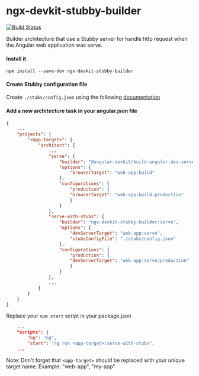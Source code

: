 # ngx-devkit-stubby-builder
[travis-image]: https://api.travis-ci.org/gpincheiraa/ngx-devkit-stubby-builder.svg?branch=master
[travis-url]: https://travis-ci.org/gpincheiraa/ngx-devkit-stubby-builder

[![Build Status][travis-image]][travis-url]

Builder architecture that use a Stubby server for handle http request when the Angular web application was serve.

#### Install it
```
npm install --save-dev ngx-devkit-stubby-builder
```

#### Create Stubby configuration file

Create `./stubs/config.json` using the following [documentation](https://github.com/mrak/stubby4node#json-1)


#### Add a new architecture task in your angular.json file
```json
{
    ...
    "projects": {
        "<app-target>": {
            "architect": {
                ...
                "serve": {
                    "builder": "@angular-devkit/build-angular:dev-server",
                    "options": {
                        "browserTarget": "web-app:build"
                    },
                    "configurations": {
                        "production": {
                        "browserTarget": "web-app:build:production"
                        }
                    }
                },
                "serve-with-stubs": {
                    "builder": "ngx-devkit-stubby-builder:serve",
                    "options": {
                        "devServerTarget": "web-app:serve",
                        "stubsConfigFile": "./stubs/config.json"
                    },
                    "configurations": {
                        "production": {
                        "devServerTarget": "web-app:serve:production"
                        }
                    }
                },
                ...
            }
        }
    }
}
```

Replace your `npm start` script in your package.json 

```json
    ...
    "scripts": {
        "ng": "ng",
        "start": "ng run <app-target>:serve-with-stubs",
    ...
```

Note: Don't forget that `<app-target>` should be replaced with your unique target name. Example: "web-app", "my-app" 
